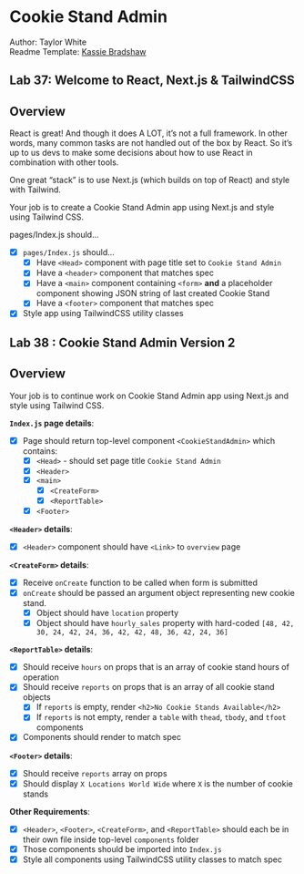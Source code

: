 # Cookie Stand Admin

Author: Taylor White  
Readme Template: [Kassie Bradshaw](https://github.com/kassiebradshaw/cookie-stand-admin/blob/main/README.md)

## Lab 37: Welcome to React, Next.js & TailwindCSS

## Overview

React is great! And though it does A LOT, it’s not a full framework. In other words, many common tasks are not handled out of the box by React. So it’s up to us devs to make some decisions about how to use React in combination with other tools.

One great “stack” is to use Next.js (which builds on top of React) and style with Tailwind.

Your job is to create a Cookie Stand Admin app using Next.js and style using Tailwind CSS.

pages/Index.js should...

- [x] `pages/Index.js` should...
  - [x] Have `<Head>` component with page title set to `Cookie Stand Admin`
  - [x] Have a `<header>` component that matches spec
  - [x] Have a `<main>` component containing `<form>` **and** a placeholder component showing JSON string of last created Cookie Stand
  - [x] Have a `<footer>` component that matches spec
- [x] Style app using TailwindCSS utility classes

## Lab 38 : Cookie Stand Admin Version 2

## Overview

Your job is to continue work on Cookie Stand Admin app using Next.js and style using Tailwind CSS.

**`Index.js` page details**:

- [x] Page should return top-level component `<CookieStandAdmin>` which contains:
  - [x] `<Head>` - should set page title `Cookie Stand Admin`
  - [x] `<Header>`
  - [x] `<main>`
    - [x] `<CreateForm>`
    - [x] `<ReportTable>`
  - [x] `<Footer>`

**`<Header>` details**:

- [x] `<Header>` component should have `<Link>` to `overview` page

**`<CreateForm>` details**:

- [x] Receive `onCreate` function to be called when form is submitted
- [x] `onCreate` should be passed an argument object representing new cookie stand.
  - [x] Object should have `location` property
  - [x] Object should have `hourly_sales` property with hard-coded `[48, 42, 30, 24, 42, 24, 36, 42, 42, 48, 36, 42, 24, 36]`

**`<ReportTable>` details**:

- [x] Should receive `hours` on props that is an array of cookie stand hours of operation
- [x] Should receive `reports` on props that is an array of all cookie stand objects
  - [x] If `reports` is empty, render `<h2>No Cookie Stands Available</h2>`
  - [x] If `reports` is not empty, render a `table` with `thead`, `tbody`, and `tfoot` components
- [x] Components should render to match spec

**`<Footer>` details**:

- [x] Should receive `reports` array on props
- [x] Should display `X Locations World Wide` where `X` is the number of cookie stands

**Other Requirements**:

- [x] `<Header>`, `<Footer>`, `<CreateForm>`, and `<ReportTable>` should each be in their own file inside top-level `components` folder
- [x] Those components should be imported into `Index.js`
- [x] Style all components using TailwindCSS utility classes to match spec
